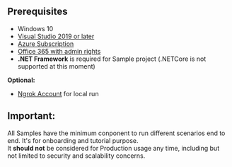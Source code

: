 ## Prerequisites
* Windows 10
* [Visual Studio 2019 or later](https://visualstudio.microsoft.com/vs/)
* [Azure Subscription](https://azure.microsoft.com/account/free)
* [Office 365 with admin rights](https://developer.microsoft.com/en-us/microsoft-365/dev-program)
* **.NET Framework** is required for Sample project (.NETCore is not supported at this moment)

**Optional:**
* [Ngrok Account](https://ngrok.com/) for local run

## Important: 
All Samples have the minimum conponent to run different scenarios end to end. It's for onboarding and tutorial purpose.  
It **should not** be considered for Production usage any time, including but not limited to security and scalability concerns.